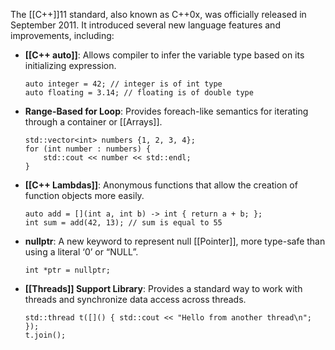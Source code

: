 The [[C++]]11 standard, also known as C++0x, was officially released in September 2011. It introduced several new language features and improvements, including:

- **[[C++ auto]]**: Allows compiler to infer the variable type based on its initializing expression.

    ```
    auto integer = 42; // integer is of int type
    auto floating = 3.14; // floating is of double type
    ```

- **Range-Based for Loop**: Provides foreach-like semantics for iterating through a container or [[Arrays]].

    ```
    std::vector<int> numbers {1, 2, 3, 4};
    for (int number : numbers) {
        std::cout << number << std::endl;
    }
    ```

- **[[C++ Lambdas]]**: Anonymous functions that allow the creation of function objects more easily.

    ```
    auto add = [](int a, int b) -> int { return a + b; };
    int sum = add(42, 13); // sum is equal to 55
    ```

- **nullptr**: A new keyword to represent null [[Pointer]], more type-safe than using a literal ‘0’ or “NULL”.

    ```
    int *ptr = nullptr;
    ```

- **[[Threads]] Support Library**: Provides a standard way to work with threads and synchronize data access across threads.

    ```
    std::thread t([]() { std::cout << "Hello from another thread\n"; });
    t.join();
    ```